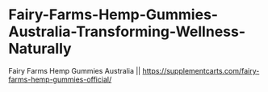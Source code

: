 # Fairy-Farms-Hemp-Gummies-Australia-Transforming-Wellness-Naturally
Fairy Farms Hemp Gummies Australia || https://supplementcarts.com/fairy-farms-hemp-gummies-official/

